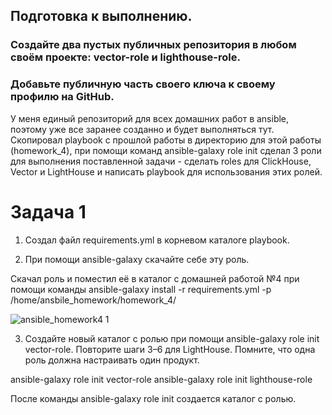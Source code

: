## Подготовка к выполнению.

### Создайте два пустых публичных репозитория в любом своём проекте: vector-role и lighthouse-role.
### Добавьте публичную часть своего ключа к своему профилю на GitHub.



У меня единый репозиторий для всех домашних работ в ansible, поэтому уже все заранее созданно и будет выполняться тут. Скопировал playbook с прошлой работы в директорию для этой работы (homework_4), при помощи команд ansible-galaxy role init сделал 3 роли для выполнения поставленной задачи -  сделать roles для ClickHouse, Vector и LightHouse и написать playbook для использования этих ролей.


# Задача 1 



1) Создал файл  requirements.yml в корневом каталоге playbook.



2) При помощи ansible-galaxy скачайте себе эту роль.



Скачал роль и поместил её в каталог с домашней работой №4 при помощи команды ansible-galaxy install -r requirements.yml -p /home/ansbile_homework/homework_4/


![ansible_homework4 1](https://github.com/user-attachments/assets/afe9f07a-fb5e-4f2f-86c8-4b0c354bc5f4)




3) Создайте новый каталог с ролью при помощи ansible-galaxy role init vector-role. Повторите шаги 3–6 для LightHouse. Помните, что одна роль должна настраивать один продукт.

ansible-galaxy role init vector-role 
ansible-galaxy role init lighthouse-role

После команды ansible-galaxy role init создается каталог с ролью. 
